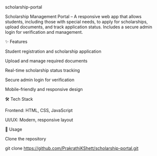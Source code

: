 scholarship-portal

Scholarship Management Portal – A responsive web app that allows students, including those with special needs, to apply for scholarships, upload documents, and track application status. Includes a secure admin login for verification and management.

✨ Features

Student registration and scholarship application

Upload and manage required documents

Real-time scholarship status tracking

Secure admin login for verification

Mobile-friendly and responsive design

🛠 Tech Stack

Frontend: HTML, CSS, JavaScript

UI/UX: Modern, responsive layout

📌 Usage

Clone the repository

git clone https://github.com/PrakrathiKShett/scholarship-portal.git
